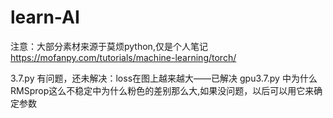 # learn-AI

注意：大部分素材来源于莫烦python,仅是个人笔记
https://mofanpy.com/tutorials/machine-learning/torch/

3.7.py 有问题，还未解决：loss在图上越来越大——已解决
gpu3.7.py 中为什么RMSprop这么不稳定中为什么粉色的差别那么大,如果没问题，以后可以用它来确定参数
